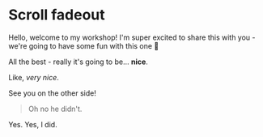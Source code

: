 # Scroll fadeout

Hello, welcome to my workshop! I'm super excited to share this with you - we're going to have some fun with this one 🎉

All the best - really it's going to be... **nice**.

Like, _very nice_.

See you on the other side!

> Oh no he didn't.

Yes. Yes, I did.
